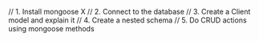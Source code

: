 // 1. Install mongoose X
// 2. Connect to the database
// 3. Create a Client model and explain it
// 4. Create a nested schema
// 5. Do CRUD actions using mongoose methods
